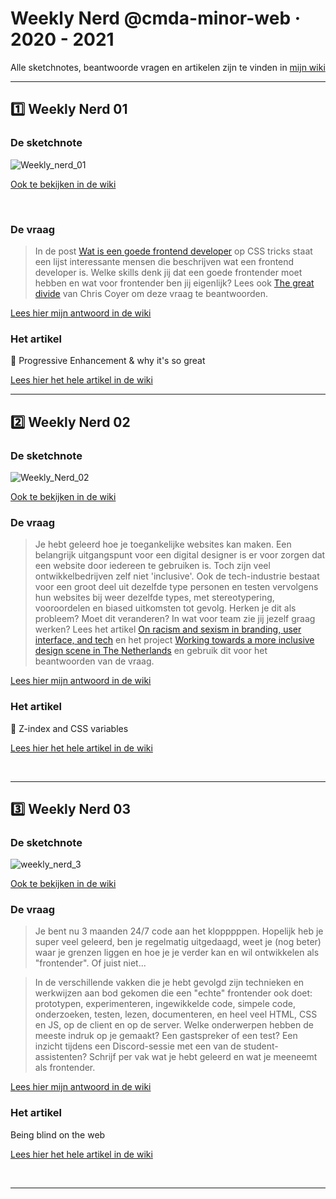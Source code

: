 # Weekly Nerd @cmda-minor-web · 2020 - 2021
Alle sketchnotes, beantwoorde vragen en artikelen zijn te vinden in [mijn wiki](https://github.com/lisaoude/weeklynerd-lisaoude/wiki)

---

## :one: Weekly Nerd 01


### De sketchnote
![Weekly_nerd_01](https://user-images.githubusercontent.com/57795294/114681897-df83ec80-9d0e-11eb-8c8a-5a4f0760a11e.png)
</br>

[Ook te bekijken in de wiki](https://github.com/lisaoude/weeklynerd-lisaoude/wiki/De-Sketchnote-%231)

</br>

### De vraag
> In de post [Wat is een goede frontend developer](https://css-tricks.com/what-makes-a-good-front-end-developer/) op CSS tricks staat een lijst interessante mensen die beschrijven wat een frontend developer is. Welke skills denk jij dat een goede frontender moet hebben en wat voor frontender ben jij eigenlijk? Lees ook [The great divide](https://css-tricks.com/the-great-divide/) van Chris Coyer om deze vraag te beantwoorden.  

[Lees hier mijn antwoord in de wiki](https://github.com/lisaoude/weeklynerd-lisaoude/wiki/De-Vraag-%231)
</br>

### Het artikel
👑 Progressive Enhancement & why it's so great  

[Lees hier het hele artikel in de wiki](https://github.com/lisaoude/weeklynerd-lisaoude/wiki/Het-Artikel-%231)

---

## :two: Weekly Nerd 02


### De sketchnote
![Weekly_Nerd_02](https://user-images.githubusercontent.com/57795294/114681890-de52bf80-9d0e-11eb-89d7-665e8364d974.png)
</br>

[Ook te bekijken in de wiki](https://github.com/lisaoude/weeklynerd-lisaoude/wiki/De-Sketchnote-%232)
</br>

### De vraag
> Je hebt geleerd hoe je toegankelijke websites kan maken. Een belangrijk uitgangspunt voor een digital designer is er voor zorgen dat een website door iedereen te gebruiken is. Toch zijn veel ontwikkelbedrijven zelf niet 'inclusive'. Ook de tech-industrie bestaat voor een groot deel uit dezelfde type personen en testen vervolgens hun websites bij weer dezelfde types, met stereotypering, vooroordelen en biased uitkomsten tot gevolg. Herken je dit als probleem? Moet dit veranderen? In wat voor team zie jij jezelf graag werken? Lees het artikel [On racism and sexism in branding, user interface, and tech](https://uxdesign.cc/on-racism-and-sexism-in-branding-user-interface-and-tech-337f5ceb7ed5) en het project [Working towards a more inclusive design scene in The Netherlands](https://inclusief.design/) en gebruik dit voor het beantwoorden van de vraag.  

[Lees hier mijn antwoord in de wiki](https://github.com/lisaoude/weeklynerd-lisaoude/wiki/De-Vraag-%232)
</br>

### Het artikel
🥇 Z-index and CSS variables  

[Lees hier het hele artikel in de wiki](https://github.com/lisaoude/weeklynerd-lisaoude/wiki/Het-Artikel-%232)

</br>

---

## :three: Weekly Nerd 03


### De sketchnote
![weekly_nerd_3](https://user-images.githubusercontent.com/57795294/121372828-dd20c600-c93e-11eb-981d-57e671ec31cf.png)
</br>

[Ook te bekijken in de wiki](https://github.com/lisaoude/weeklynerd-lisaoude/wiki/De-Sketchnote-%233)
</br>

### De vraag
> Je bent nu 3 maanden 24/7 code aan het klopppppen. Hopelijk heb je super veel geleerd, ben je regelmatig uitgedaagd, weet je (nog beter) waar je grenzen liggen en hoe je je verder kan en wil ontwikkelen als "frontender". Of juist niet...

> In de verschillende vakken die je hebt gevolgd zijn technieken en werkwijzen aan bod gekomen die een "echte" frontender ook doet: prototypen, experimenteren, ingewikkelde code, simpele code, onderzoeken, testen, lezen, documenteren, en heel veel HTML, CSS en JS, op de client en op de server. Welke onderwerpen hebben de meeste indruk op je gemaakt? Een gastspreker of een test? Een inzicht tijdens een Discord-sessie met een van de student-assistenten? Schrijf per vak wat je hebt geleerd en wat je meeneemt als frontender.  

[Lees hier mijn antwoord in de wiki](https://github.com/lisaoude/weeklynerd-lisaoude/wiki/De-Vraag-%233)
</br>

### Het artikel
Being blind on the web  

[Lees hier het hele artikel in de wiki](https://github.com/lisaoude/weeklynerd-lisaoude/wiki/Het-Artikel-%233)


</br>

---